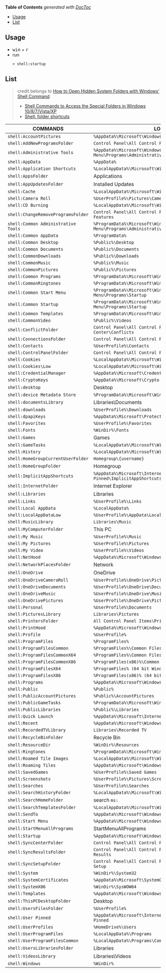 <!-- START doctoc generated TOC please keep comment here to allow auto update -->
<!-- DON'T EDIT THIS SECTION, INSTEAD RE-RUN doctoc TO UPDATE -->
**Table of Contents**  *generated with [DocToc](https://github.com/thlorenz/doctoc)*

- [Usage](#usage)
- [List](#list)

<!-- END doctoc generated TOC please keep comment here to allow auto update -->


## Usage
- <kbd>win</kbd> + <kbd>r</kbd>
- run
  ```batch
  > shell:startup
  ```

## List

> credit belongs to [How to Open Hidden System Folders with Windows’ Shell Command](https://www.howtogeek.com/257715/how-to-open-hidden-system-folders-with-windos-shell-command/)
>
> - [Shell Commands to Access the Special Folders in Windows 10/8/7/Vista/XP](https://www.winhelponline.com/blog/shell-commands-to-access-the-special-folders/)
> - [Shell: folder shortcuts](https://ss64.com/nt/shell.html)

| COMMANDS                            | LOCATION                                                                              |
| ----------------------------------- | ------------------------------------------------------------------------------------- |
| `shell:AccountPictures`             | `%AppData%\Microsoft\Windows\AccountPictures`                                         |
| `shell:AddNewProgramsFolder`        | `Control Panel\All Control Panel Items\Get Programs`                                  |
| `shell:Administrative Tools`        | `%AppData%\Microsoft\Windows\Start Menu\Programs\Administrative Tools`                |
| `shell:AppData`                     | `%AppData%`                                                                           |
| `shell:Application Shortcuts`       | `%LocalAppData%\Microsoft\Windows\Application Shortcuts`                              |
| `shell:AppsFolder`                  | Applications                                                                        |
| `shell:AppUpdatesFolder`            | Installed Updates                                                                   |
| `shell:Cache`                       | `%LocalAppData%\Microsoft\Windows\INetCache`                                          |
| `shell:Camera Roll`                 | `%UserProfile%\Pictures\Camera Roll`                                                  |
| `shell:CD Burning`                  | `%LocalAppData%\Microsoft\Windows\Burn\Burn`                                          |
| `shell:ChangeRemoveProgramsFolder`  | `Control Panel\All Control Panel Items\Programs and Features`                         |
| `shell:Common Administrative Tools` | `%ProgramData%\Microsoft\Windows\Start Menu\Programs\Administrative Tools`            |
| `shell:Common AppData`              | `%ProgramData%`                                                                       |
| `shell:Common Desktop`              | `%Public%\Desktop`                                                                    |
| `shell:Common Documents`            | `%Public%\Documents`                                                                  |
| `shell:CommonDownloads`             | `%Public%\Downloads`                                                                  |
| `shell:CommonMusic`                 | `%Public%\Music`                                                                      |
| `shell:CommonPictures`              | `%Public%\Pictures`                                                                   |
| `shell:Common Programs`             | `%ProgramData%\Microsoft\Windows\Start Menu\Programs`                                 |
| `shell:CommonRingtones`             | `%ProgramData%\Microsoft\Windows\Ringtones`                                           |
| `shell:Common Start Menu`           | `%ProgramData%\Microsoft\Windows\Start Menu\Programs\Startup`                         |
| `shell:Common Startup`              | `%ProgramData%\Microsoft\Windows\Start Menu\Programs\Startup`                         |
| `shell:Common Templates`            | `%ProgramData%\Microsoft\Windows\Templates`                                           |
| `shell:CommonVideo`                 | `%Public%\Videos`                                                                     |
| `shell:ConflictFolder`              | `Control Panel\All Control Panel Items\Sync Center\Conflicts`                         |
| `shell:ConnectionsFolder`           | `Control Panel\All Control Panel Items\Network Connections`                           |
| `shell:Contacts`                    | `%UserProfile%\Contacts`                                                              |
| `shell:ControlPanelFolder`          | `Control Panel\All Control Panel Items`                                               |
| `shell:Cookies`                     | `%LocalAppData%\Microsoft\Windows\INetCookies`                                        |
| `shell:Cookies\Low`                 | `%LocalAppData%\Microsoft\Windows\INetCookies\Low`                                    |
| `shell:CredentialManager`           | `%AppData%\Microsoft\Credentials`                                                     |
| `shell:CryptoKeys`                  | `%AppData%\Microsoft\Crypto`                                                          |
| `shell:desktop`                     | Desktop                                                                             |
| `shell:device Metadata Store`       | `%ProgramData%\Microsoft\Windows\DeviceMetadataStore`                                 |
| `shell:documentsLibrary`            | Libraries\Documents                                                                 |
| `shell:downloads`                   | `%UserProfile%\Downloads`                                                             |
| `shell:dpapiKeys`                   | `%AppData%\Microsoft\Protect`                                                         |
| `shell:Favorites`                   | `%UserProfile%\Favorites`                                                             |
| `shell:Fonts`                       | `%WinDir%\Fonts`                                                                      |
| `shell:Games`                       | Games                                                                               |
| `shell:GameTasks`                   | `%LocalAppData%\Microsoft\Windows\GameExplorer`                                       |
| `shell:History`                     | `%LocalAppData%\Microsoft\Windows\History`                                            |
| `shell:HomeGroupCurrentUserFolder`  | `Homegroup\{username}`                                                                |
| `shell:HomeGroupFolder`             | Homegroup                                                                           |
| `shell:ImplicitAppShortcuts`        | `%AppData%\Microsoft\Internet Explorer\Quick Launch\User Pinned\ImplicitAppShortcuts` |
| `shell:InternetFolder`              | Internet Explorer                                                                   |
| `shell:Libraries`                   | Libraries                                                                           |
| `shell:Links`                       | `%UserProfile%\Links`                                                                 |
| `shell:Local AppData`               | `%LocalAppData%`                                                                      |
| `shell:LocalAppDataLow`             | `%UserProfile%\AppData\LocalLow`                                                      |
| `shell:MusicLibrary`                | `Libraries\Music`                                                                     |
| `shell:MyComputerFolder`            | This PC                                                                             |
| `shell:My Music`                    | `%UserProfile%\Music`                                                                 |
| `shell:My Pictures`                 | `%UserProfile%\Pictures`                                                              |
| `shell:My Video`                    | `%UserProfile%\Videos`                                                                |
| `shell:NetHood`                     | `%AppData%\Microsoft\Windows\Network Shortcuts`                                       |
| `shell:NetworkPlacesFolder`         | Network                                                                             |
| `shell:OneDrive`                    | OneDrive                                                                            |
| `shell:OneDriveCameraRoll`          | `%UserProfile%\OneDrive\Pictures\Camera Roll`                                         |
| `shell:OneDriveDocuments`           | `%UserProfile%\OneDrive\Documents`                                                    |
| `shell:OneDriveMusic`               | `%UserProfile%\OneDrive\Music`                                                        |
| `shell:OneDrivePictures`            | `%UserProfile%\OneDrive\Pictures`                                                     |
| `shell:Personal`                    | `%UserProfile%\Documents`                                                             |
| `shell:PicturesLibrary`             | `Libraries\Pictures`                                                                  |
| `shell:PrintersFolder`              | `All Control Panel Items\Printers`                                                    |
| `shell:PrintHood`                   | `%AppData%\Microsoft\Windows\Printer Shortcuts`                                       |
| `shell:Profile`                     | `%UserProfile%`                                                                       |
| `shell:ProgramFiles`                | `%ProgramFiles%`                                                                      |
| `shell:ProgramFilesCommon`          | `%ProgramFiles%\Common Files`                                                         |
| `shell:ProgramFilesCommonX64`       | `%ProgramFiles%\Common Files (64 bit Windows only)`                                   |
| `shell:ProgramFilesCommonX86`       | `%ProgramFiles(x86)%\Common Files (64 bit Windows only)`                              |
| `shell:ProgramFilesX64`             | `%ProgramFiles% (64 bit Windows only)`                                                |
| `shell:ProgramFilesX86`             | `%ProgramFiles(x86)% (64 bit Windows only)`                                           |
| `shell:Programs`                    | `%AppData%\Microsoft\Windows\Start Menu\Programs`                                     |
| `shell:Public`                      | `%Public%`                                                                            |
| `shell:PublicAccountPictures`       | `%Public%\AccountPictures`                                                            |
| `shell:PublicGameTasks`             | `%ProgramData%\Microsoft\Windows\GameExplorer`                                        |
| `shell:PublicLibraries`             | `%Public%\Libraries`                                                                  |
| `shell:Quick Launch`                | `%AppData%\Microsoft\Internet Explorer\Quick Launch`                                  |
| `shell:Recent`                      | `%AppData%\Microsoft\Windows\Recent`                                                  |
| `shell:RecordedTVLibrary`           | `Libraries\Recorded TV`                                                               |
| `shell:RecycleBinFolder`            | Recycle Bin                                                                           |
| `shell:ResourceDir`                 | `%WinDir%\Resources`                                                                  |
| `shell:Ringtones`                   | `%ProgramData%\Microsoft\Windows\Ringtones`                                           |
| `shell:Roamed Tile Images`          | `%LocalAppData%\Microsoft\Windows\RoamedTileImages`                                   |
| `shell:Roaming Tiles`               | `%AppData%\Microsoft\Windows\RoamingTiles`                                            |
| `shell:SavedGames`                  | `%UserProfile%\Saved Games`                                                           |
| `shell:Screenshots`                 | `%UserProfile%\Pictures\Screenshots`                                                  |
| `shell:Searches`                    | `%UserProfile%\Searches`                                                              |
| `shell:SearchHistoryFolder`         | `%LocalAppData%\Microsoft\Windows\ConnectedSearch\History`                            |
| `shell:SearchHomeFolder`            | search `ms:`                                                                          |
| `shell:SearchTemplatesFolder`       | `%LocalAppData%\Microsoft\Windows\ConnectedSearch\Templates`                          |
| `shell:SendTo`                      | `%AppData%\Microsoft\Windows\SendTo`                                                  |
| `shell:Start Menu`                  | `%AppData%\Microsoft\Windows\Start Menu`                                              |
| `shell:StartMenuAllPrograms`        | StartMenuAllPrograms                                                                |
| `shell:Startup`                     | `%AppData%\Microsoft\Windows\Start Menu\Programs\Startup`                             |
| `shell:SyncCenterFolder`            | `Control Panel\All Control Panel Items\Sync Center`                                   |
| `shell:SyncResultsFolder`           | `Control Panel\All Control Panel Items\Sync Center\Sync Results`                      |
| `shell:SyncSetupFolder`             | `Control Panel\All Control Panel Items\Sync Center\Sync Setup`                        |
| `shell:System`                      | `%WinDir%\System32`                                                                   |
| `shell:SystemCertificates`          | `%AppData%\Microsoft\SystemCertificates`                                              |
| `shell:SystemX86`                   | `%WinDir%\SysWOW64`                                                                   |
| `shell:Templates`                   | `%AppData%\Microsoft\Windows\Templates`                                               |
| `shell:ThisPCDesktopFolder`         | Desktop                                                                             |
| `shell:UsersFilesFolder`            | `%UserProfile%`                                                                       |
| `shell:User Pinned`                 | `%AppData%\Microsoft\Internet Explorer\Quick Launch\User Pinned`                      |
| `shell:UserProfiles`                | `%HomeDrive%\Users`                                                                   |
| `shell:UserProgramFiles`            | `%LocalAppData%\Programs`                                                             |
| `shell:UserProgramFilesCommon`      | `%LocalAppData%\Programs\Common`                                                      |
| `shell:UsersLibrariesFolder`        | Libraries                                                                           |
| `shell:VideosLibrary`               | Libraries\Videos                                                                    |
| `shell:Windows`                     | `%WinDir%`                                                                            |
